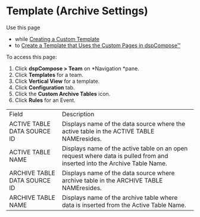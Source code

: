 # Template (Archive Settings)

<div class="use">

Use this page

  - while [Creating a Custom
    Template](../Use_Cases/Create_a_Custom_Template_dspCompose.htm)
  - to [Create a Template that Uses the Custom Pages in
    dspCompose™](../Use_Cases/Create_a_Template_that_uses_the_Custom_Pages.htm)

</div>

To access this page:

1.  Click <span style="font-weight: bold;">dspCompose \>
    Team</span> on *Navigation *pane.
2.  Click <span style="font-weight: bold;">Templates</span> for a team.
3.  Click <span style="font-weight: bold;">Vertical View</span> for a
    template.
4.  Click <span style="font-weight: bold;">Configuration</span> tab.
5.  Click the <span style="font-weight: bold;">Custom Archive
    Tables</span>
    icon.
6.  Click <span style="background: #ffffff;font-weight: bold;">Rules</span> <span style="background: #ffffff;">for
    an
Event.</span>

|                              |                                                                                                                          |
| ---------------------------- | ------------------------------------------------------------------------------------------------------------------------ |
| Field                        | Description                                                                                                              |
| ACTIVE TABLE DATA SOURCE ID  | Displays name of the data source where the active table in the ACTIVE TABLE NAMEresides.                                 |
| ACTIVE TABLE NAME            | Displays name of the active table on an open request where data is pulled from and inserted into the Archive Table Name. |
| ARCHIVE TABLE DATA SOURCE ID | Displays name of the data source where archive table in the ARCHIVE TABLE NAMEresides.                                   |
| ARCHIVE TABLE NAME           | Displays name of the archive table where data is inserted from the Active Table Name.                                    |
